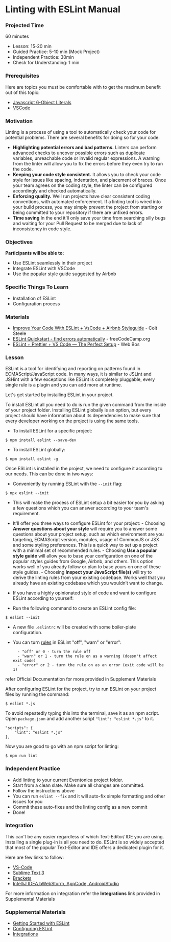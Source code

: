 # Linting with ESLint Manual

### Projected Time

60 minutes

- Lesson: 15-20 min
- Guided Practice: 5-10 min (Mock Project)
- Independent Practice: 30min
- Check for Understanding: 1 min

### Prerequisites

Here are topics you must be comfortable with to get the maximum benefit out of this topic:

- [Javascript 6-Object Literals](https://github.com/Techtonica/curriculum/blob/master/javascript/javascript-6-object-literals.md)
- [VSCode](https://github.com/Techtonica/curriculum/blob/master/dev-tools/vscode.md)

### Motivation

Linting is a process of using a tool to automatically check your code for potential problems. There are several benefits for doing so for your code:

- **Highlighting potential errors and bad patterns.** Linters can perform advanced checks to uncover possible errors such as duplicate variables, unreachable code or invalid regular expressions. A warning from the linter will allow you to fix the errors before they even try to run the code.
- **Keeping your code style consistent.** It allows you to check your code style for issues like spacing, indentation, and placement of braces. Once your team agrees on the coding style, the linter can be configured accordingly and checked automatically.
- **Enforcing quality.** Well run projects have clear consistent coding conventions, with automated enforcement. If a linting tool is wired into your build process, you may simply prevent the project from starting or being committed to your repository if there are unfixed errors.
- **Time saving** In the end it'll only save your time from searching silly bugs and waiting for your Pull Request to be merged due to lack of inconsistency in code style.

### Objectives

**Participants will be able to:**

- Use ESLint seamlessly in their project
- Integrate ESLint with VSCode
- Use the popular style guide suggested by Airbnb

### Specific Things To Learn

- Installation of ESLint
- Configuration process

### Materials

- [Improve Your Code With ESLint + VsCode + Airbnb Styleguide](https://www.youtube.com/watch?v=mfGkKlMDfwQ&t=253s) - Colt Steele
- [ESLint Quickstart - find errors automatically](https://www.youtube.com/watch?v=qhuFviJn-es) - freeCodeCamp.org
- [ESLint + Prettier + VS Code — The Perfect Setup](https://www.youtube.com/watch?v=lHAeK8t94as) - Web Bos

### Lesson

ESLint is a tool for identifying and reporting on patterns found in ECMAScript/JavaScript code. In many ways, it is similar to JSLint and JSHint with a few exceptions like ESLint is completely pluggable, every single rule is a plugin and you can add more at runtime.

Let's get started by installing ESLint in your project.

To install ESLint all you need to do is run the given command from the inside of your project folder. Installing ESLint globally is an option, but every project should have information about its dependencies to make sure that every developer working on the project is using the same tools.

- To install ESLint for a specific project:

```
$ npm install eslint --save-dev
```

- To install ESLint globally:

```
$ npm install eslint -g
```

Once ESLint is installed in the project, we need to configure it according to our needs. This can be done in two ways:

- Conveniently by running ESLint with the `--init` flag:

```
$ npx eslint --init
```

- This will make the process of ESLint setup a bit easier for you by asking a few questions which you can answer according to your team's requirement.

- It'll offer you three ways to configure ESLint for your project: - Choosing **Answer questions about your style** will require you to answer some questions about your project setup, such as which environment are you targeting, ECMAScript version, modules, usage of CommonJS or JSX and some styling preferences. This is a quick way to set up a project with a minimal set of recommended rules. - Choosing **Use a popular style guide** will allow you to base your configuration on one of the popular styles guides from Google, Airbnb, and others. This option works well of you already follow or plan to base yours on one of these style guides. - Choosing **Inspect your JavaScript file(s)** will try to derive the linting rules from your existing codebase. Works well that you already have an existing codebase which you wouldn’t want to change.

- If you have a highly opinionated style of code and want to configure ESLint according to yourself:
- Run the following command to create an ESLint config file:

```
$ eslint --init
```

- A new file `.eslintrc` will be created with some boiler-plate configuration.
- You can turn [rules](https://eslint.org/docs/rules/) in ESLint "off", "warn" or "error":

      	- "off" or 0 - turn the rule off
      	- "warn" or 1 - turn the rule on as a warning (doesn't affect exit code)
      	- "error" or 2 - turn the rule on as an error (exit code will be 1)

refer Official Documentation for more provided in Supplement Materials

After configuring ESLint for the project, try to run ESLint on your project files by running the command:

```
$ eslint *.js
```

To avoid repeatedly typing this into the terminal, save it as an npm script. Open `package.json` and add another script `"lint": "eslint *.js"` to it.

```
"scripts": {
	"lint": "eslint *.js"
},
```

Now you are good to go with an npm script for linting:

```
$ npm run lint
```

### Independent Practice

- Add linting to your current Eventonica project folder.
- Start from a clean slate. Make sure all changes are committed.
- Follow the instructions above
- You can run `eslint --fix` and it will auto-fix simple formatting and other issues for you
- Commit these auto-fixes and the linting config as a new commit
- Done!

### Integration

This can't be any easier regardless of which Text-Editor/ IDE you are using. Installing a single plug-in is all you need to do. ESLint is so widely accepted that most of the popular Text-Editor and IDE offers a dedicated plugin for it.

Here are few links to follow:

- [VS-Code](https://marketplace.visualstudio.com/items?itemName=dbaeumer.vscode-eslint)
- [Sublime Text 3](https://github.com/SublimeLinter/SublimeLinter-eslint)
- [Brackets](https://github.com/brackets-userland/brackets-eslint)
- [IntelliJ IDEA,bWebStorm, AppCode, AndroidStudio](https://plugins.jetbrains.com/plugin/7494-eslint)

For more information on integration refer the **Integrations** link provided in Supplemental Materials

### Supplemental Materials

- [Getting Started with ESLint](https://eslint.org/docs/user-guide/getting-started)
- [Configuring ESLint](https://eslint.org/docs/user-guide/configuring#top)
- [Integrations](https://eslint.org/docs/user-guide/integrations)
